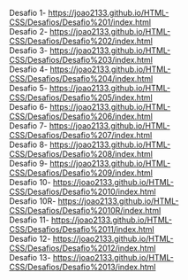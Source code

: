 Desafio 1-   https://joao2133.github.io/HTML-CSS/Desafios/Desafio%201/index.html  <br>
Desafio 2-   https://joao2133.github.io/HTML-CSS/Desafios/Desafio%202/index.html  <br>
Desafio 3-   https://joao2133.github.io/HTML-CSS/Desafios/Desafio%203/index.html  <br>
Desafio 4-   https://joao2133.github.io/HTML-CSS/Desafios/Desafio%204/index.html  <br>
Desafio 5-   https://joao2133.github.io/HTML-CSS/Desafios/Desafio%205/index.html  <br>
Desafio 6-   https://joao2133.github.io/HTML-CSS/Desafios/Desafio%206/index.html  <br>
Desafio 7-   https://joao2133.github.io/HTML-CSS/Desafios/Desafio%207/index.html  <br>
Desafio 8-   https://joao2133.github.io/HTML-CSS/Desafios/Desafio%208/index.html  <br>
Desafio 9-   https://joao2133.github.io/HTML-CSS/Desafios/Desafio%209/index.html  <br>
Desafio 10-  https://joao2133.github.io/HTML-CSS/Desafios/Desafio%2010/index.html  <br>
Desafio 10R- https://joao2133.github.io/HTML-CSS/Desafios/Desafio%2010R/index.html  <br>
Desafio 11-  https://joao2133.github.io/HTML-CSS/Desafios/Desafio%2011/index.html  <br>
Desafio 12-  https://joao2133.github.io/HTML-CSS/Desafios/Desafio%2012/index.html  <br>
Desafio 13-  https://joao2133.github.io/HTML-CSS/Desafios/Desafio%2013/index.html  <br>
